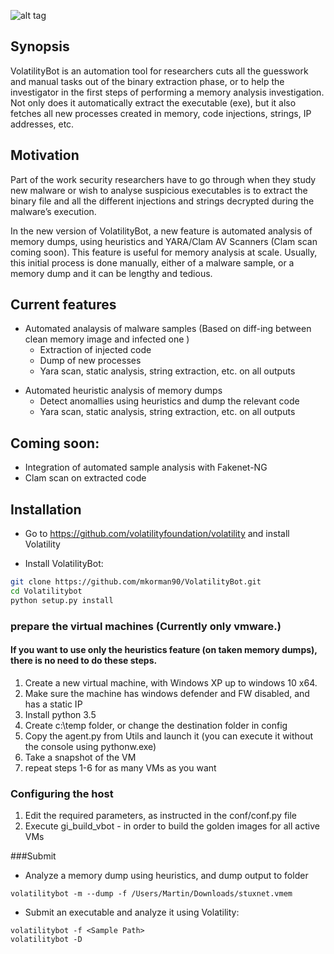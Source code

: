 ![alt tag](https://raw.githubusercontent.com/mkorman90/VolatilityBot/master/pics/logo.png)


## Synopsis

VolatilityBot is an automation tool for researchers cuts all the guesswork and manual tasks out of the binary extraction phase,
or to help the investigator in the first steps of performing a memory analysis investigation.
Not only does it automatically extract the executable (exe), but it also fetches all new processes created in memory, code injections, strings, IP addresses, etc.

## Motivation

Part of the work security researchers have to go through when they study new malware or wish to analyse suspicious executables is to extract the binary file and all the different injections and strings decrypted during the malware’s execution.

In the new version of VolatilityBot, a new feature is automated analysis of memory dumps, using heuristics and YARA/Clam AV Scanners (Clam scan coming soon).
This feature is useful for memory analysis at scale. Usually, this initial process is done manually, either of a malware sample, or a memory dump and it can be lengthy and tedious.

## Current features
* Automated analaysis of malware samples (Based on diff-ing between clean memory image and infected one )
  * Extraction of injected code
  * Dump of new processes
  * Yara scan, static analysis, string extraction, etc. on all outputs
+ Automated heuristic analysis of memory dumps 
  * Detect anomallies using heuristics and dump the relevant code
  * Yara scan, static analysis, string extraction, etc. on all outputs
            
## Coming soon:
* Integration of automated sample analysis with Fakenet-NG
* Clam scan on extracted code 

## Installation

* Go to https://github.com/volatilityfoundation/volatility and install Volatility

* Install VolatilityBot:
```bash
git clone https://github.com/mkorman90/VolatilityBot.git
cd Volatilitybot
python setup.py install
```

### prepare the virtual machines (Currently only vmware.)
#### If you want to use only the heuristics feature (on taken memory dumps), there is no need to do these steps.
1. Create a new virtual machine, with Windows XP up to windows 10 x64.
2. Make sure the machine has windows defender and FW disabled, and has a static IP
3. Install python 3.5
4. Create c:\temp folder, or change the destination folder in config
5. Copy the agent.py from Utils and launch it (you can execute it without the console using pythonw.exe)
6. Take a snapshot of the VM
7. repeat steps 1-6 for as many VMs as you want

### Configuring the host

1. Edit the required parameters, as instructed in the conf/conf.py file
2. Execute gi_build_vbot - in order to build the golden images for all active VMs

###Submit

* Analyze a memory dump using heuristics, and dump output to folder
```
volatilitybot -m --dump -f /Users/Martin/Downloads/stuxnet.vmem
```

* Submit an executable and analyze it using Volatility:
```
volatilitybot -f <Sample Path>
volatilitybot -D
```
